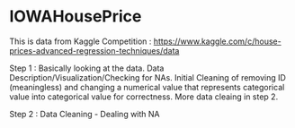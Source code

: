 # IOWAHousePrice
This is data from Kaggle Competition :  https://www.kaggle.com/c/house-prices-advanced-regression-techniques/data

Step 1 : Basically looking at the data. Data Description/Visualization/Checking for NAs. Initial Cleaning of removing ID (meaningless) and changing a numerical value that represents categorical value into categorical value for correctness. More data cleaing in step 2.

Step 2 : Data Cleaning - Dealing with NA
